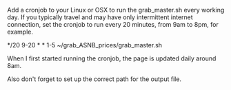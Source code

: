 
Add a cronjob to your Linux or OSX to run the grab_master.sh every working day.
If you typically travel and may have only intermittent internet connection, set the cronjob
to run every 20 minutes, from 9am to 8pm, for example.

*/20 9-20 * * 1-5 ~/grab_ASNB_prices/grab_master.sh

When I first started running the cronjob, the page is updated daily around 8am.

Also don't forget to set up the correct path for the output file.
